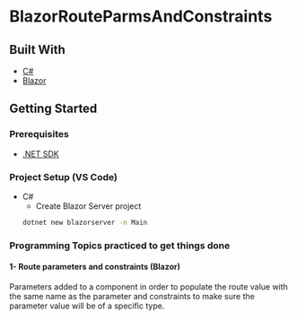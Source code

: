 # BlazorRouteParmsAndConstraints   
## Built With  
* [C#](https://docs.microsoft.com/en-us/dotnet/csharp// "C# documentation")  
* [Blazor](https://docs.microsoft.com/en-us/aspnet/core/blazor/?view=aspnetcore-6.0/ "Blazor Documentation")  

## Getting Started  
### Prerequisites
* [.NET SDK](https://dotnet.microsoft.com/en-us/download/dotnet/6.0 "Download .NET 6.0")  

### Project Setup (VS Code)
* C#  
  * Create Blazor Server project  
  ```bash
  dotnet new blazorserver -n Main
  ```  
    
### Programming Topics practiced to get things done  
#### 1- Route parameters and constraints (Blazor)  
Parameters added to a component in order to populate the route value with the same name as the parameter and constraints to make sure the parameter value will be of a specific type.   